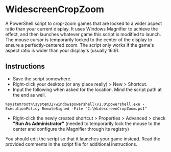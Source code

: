# WidescreenCropZoom
A PowerShell script to crop-zoom games that are locked to a wider aspect ratio than your current display.
It uses Windows Magnifier to achieve the effect, and then launches whatever game this script is modified to launch.
The mouse cursor is temporarily locked to the center of the display to ensure a perfectly-centered zoom.
The script only works if the game's aspect ratio is wider than your display's (usually 16:9).

## Instructions
  - Save the script somewhere.
  - Right-click your desktop (or any place really) > New > Shortcut.
  - Input the following when asked for the location. Mind the script path at the end as well.
```
%systemroot%\system32\windowspowershell\v1.0\powershell.exe -ExecutionPolicy RemoteSigned -File "C:\WidescreenCropZoom.ps1"
```
  - Right-click the newly created shortcut > Properties > Advanced > check **"Run As Administrator"** (needed to temporarily lock the mouse to the center and configure the Magnifier through its registry)

You should edit the script so that it launches your game instead. Read the provided comments in the script file for additional instructions.
